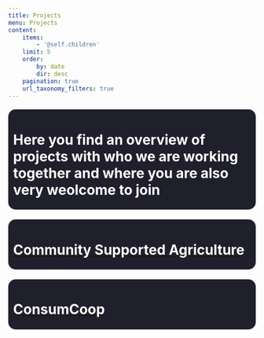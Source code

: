 ```yaml
---
title: Projects
menu: Projects
content:
    items:
        - '@self.children'
    limit: 5
    order:
        by: date
        dir: desc
    pagination: true
    url_taxonomy_filters: true
---
```


<head>
        <style>
            body{    
                background-attachment: fixed;
            }
            
            a{
            text-decoration: none;
            color: white;
            }
            a:hover{
            color:grey;
            }
            a:active{
            }
            a:visited{
            }
        .container{
                width : 80%;
                margin: auto;
            }
        .list{
            border: 1px #ccc solid;
            }
            .list ul{
               list-style: square;
            }    
        .welcome{
                border-radius: 15px;
                 background-color: #20202c;
                 padding: 5px 10px;
                margin: 20px 0;
                color: white;
            }
            .agreement{
                background-color: #20202c;
                padding: 5px 10px;
                margin: 20px 0;
                color: white;
            }
            h1{
                color: white;
            }
            h2{
                color: white;
            }
            p{
                color: white;
            }
            

</style>
</head>
<div class="welcome">
    <h1> Here you find an overview of projects with who we are working together and where you are also very weolcome to join </h1>
    </div>
<div class="welcome">
   <a href="https://lasalpujarras.fair.coop/en/projects/community-supported-agriculture"> <h1> Community Supported Agriculture </h1> </a>
    </div>
<div class="welcome">
    <a href="https://lasalpujarras.fair.coop/en/projects/consumcoop"> <h1> ConsumCoop </h1> </a>
    </div>
   
    